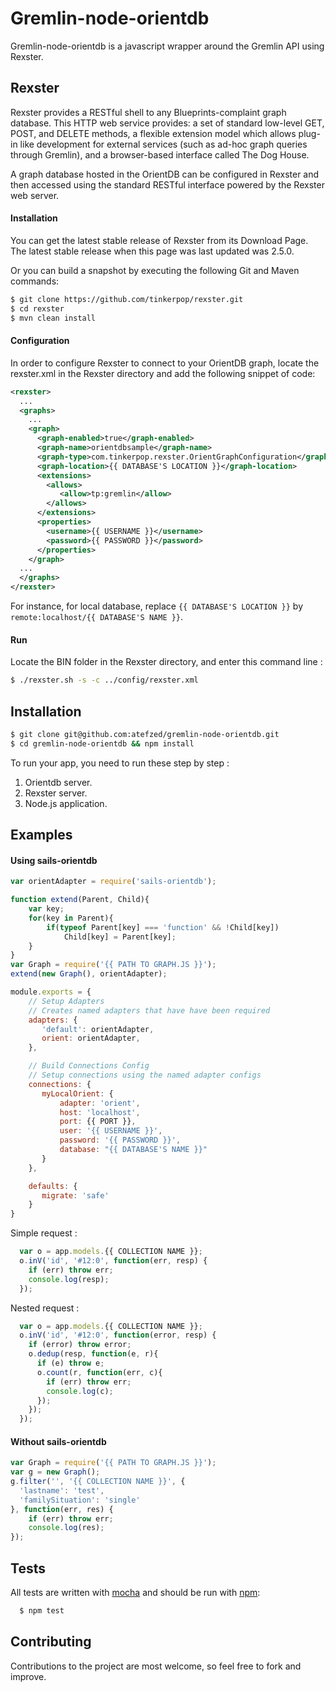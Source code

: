 # Gremlin-node-orientdb

Gremlin-node-orientdb is a javascript wrapper around the Gremlin API using Rexster.

## Rexster

Rexster provides a RESTful shell to any Blueprints-complaint graph database. This HTTP web service provides: a set of standard low-level GET, POST, and DELETE methods, a flexible extension model which allows plug-in like development for external services (such as ad-hoc graph queries through Gremlin), and a browser-based interface called The Dog House.

A graph database hosted in the OrientDB can be configured in Rexster and then accessed using the standard RESTful interface powered by the Rexster web server.

#### Installation

You can get the latest stable release of Rexster from its Download Page. The latest stable release when this page was last updated was 2.5.0.

Or you can build a snapshot by executing the following Git and Maven commands:

```bash
$ git clone https://github.com/tinkerpop/rexster.git
$ cd rexster
$ mvn clean install
```

#### Configuration

In order to configure Rexster to connect to your OrientDB graph, locate the rexster.xml in the Rexster directory and add the following snippet of code:

```xml
<rexster>
  ...
  <graphs>
    ...
    <graph>
      <graph-enabled>true</graph-enabled>
      <graph-name>orientdbsample</graph-name>
      <graph-type>com.tinkerpop.rexster.OrientGraphConfiguration</graph-type>
      <graph-location>{{ DATABASE'S LOCATION }}</graph-location>
      <extensions>
        <allows>
           <allow>tp:gremlin</allow>
        </allows>
      </extensions>
      <properties>
        <username>{{ USERNAME }}</username>
        <password>{{ PASSWORD }}</password>
      </properties>
    </graph>
  ...
  </graphs>
</rexster>
```
For instance, for local database, replace `{{ DATABASE'S LOCATION }}` by `remote:localhost/{{ DATABASE'S NAME }}`.

#### Run

Locate the BIN folder in the Rexster directory, and enter this command line :

```bash
$ ./rexster.sh -s -c ../config/rexster.xml 
```

## Installation

```bash
$ git clone git@github.com:atefzed/gremlin-node-orientdb.git
$ cd gremlin-node-orientdb && npm install
```

To run your app, you need to run these step by step :

1. Orientdb server.
2. Rexster server.
3. Node.js application.

## Examples

#### Using sails-orientdb

```javascript
var orientAdapter = require('sails-orientdb');

function extend(Parent, Child){
	var key;
	for(key in Parent){
		if(typeof Parent[key] === 'function' && !Child[key])
			Child[key] = Parent[key];
	}
}
var Graph = require('{{ PATH TO GRAPH.JS }}');
extend(new Graph(), orientAdapter);

module.exports = {
  	// Setup Adapters
  	// Creates named adapters that have have been required
	adapters: {
	   'default': orientAdapter,
	   orient: orientAdapter,
	},

	// Build Connections Config
	// Setup connections using the named adapter configs
	connections: {
	   myLocalOrient: {
		   adapter: 'orient',
		   host: 'localhost',
		   port: {{ PORT }},
		   user: '{{ USERNAME }}',
		   password: '{{ PASSWORD }}',
		   database: "{{ DATABASE'S NAME }}"
	   }
	},

	defaults: {
	   migrate: 'safe'
	}
}
```

Simple request :

```javascript
  var o = app.models.{{ COLLECTION NAME }};
  o.inV('id', '#12:0', function(err, resp) {
    if (err) throw err;
    console.log(resp);
  });
```

Nested request :

```javascript
  var o = app.models.{{ COLLECTION NAME }};
  o.inV('id', '#12:0', function(error, resp) {
    if (error) throw error;
    o.dedup(resp, function(e, r){
      if (e) throw e;
      o.count(r, function(err, c){
        if (err) throw err;
        console.log(c);
      });
    });
  });
```


#### Without sails-orientdb

```javascript
var Graph = require('{{ PATH TO GRAPH.JS }}');
var g = new Graph();
g.filter('', '{{ COLLECTION NAME }}', {
  'lastname': 'test',
  'familySituation': 'single'
}, function(err, res) {
    if (err) throw err;
    console.log(res);
});
```

## Tests

All tests are written with [mocha](http://visionmedia.github.com/mocha/) and should be run with [npm](http://npmjs.org):

``` bash
  $ npm test
```

## Contributing

Contributions to the project are most welcome, so feel free to fork and improve.
